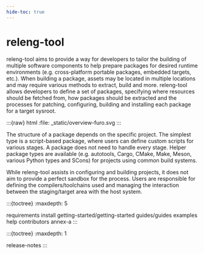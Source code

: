 ```yaml
---
hide-toc: true
---
```


# releng-tool

releng-tool aims to provide a way for developers to tailor the building of
multiple software components to help prepare packages for desired runtime
environments (e.g. cross-platform portable packages, embedded targets, etc.).
When building a package, assets may be located in multiple locations and may
require various methods to extract, build and more. releng-tool allows
developers to define a set of packages, specifying where resources should be
fetched from, how packages should be extracted and the processes for
patching, configuring, building and installing each package for a target
sysroot.

:::{raw} html
:file: _static/overview-furo.svg
:::

The structure of a package depends on the specific project. The simplest
type is a script-based package, where users can define custom scripts for
various stages. A package does not need to handle every stage. Helper
package types are available (e.g. autotools, Cargo, CMake, Make, Meson,
various Python types and SCons) for projects using common build systems.

While releng-tool assists in configuring and building projects, it does not
aim to provide a perfect sandbox for the process. Users are responsible
for defining the compilers/toolchains used and managing the interaction
between the staging/target area with the host system.

:::{toctree}
:maxdepth: 5

requirements
install
getting-started/getting-started
guides/guides
examples
help
contributors
annex-a
:::

:::{toctree}
:maxdepth: 1

release-notes
:::
